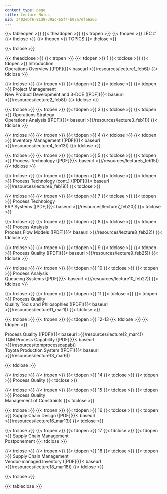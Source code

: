 ```yaml
---
content_type: page
title: Lecture Notes
uid: 3402ebf6-81d9-39ac-65f4-b07a7efa6a66
---
```


{{< tableopen >}}
{{< theadopen >}}
{{< tropen >}}
{{< thopen >}}
LEC #
{{< thclose >}}
{{< thopen >}}
TOPICS
{{< thclose >}}

{{< trclose >}}

{{< theadclose >}}
{{< tropen >}}
{{< tdopen >}}
1
{{< tdclose >}}
{{< tdopen >}}
Introduction  
Operations Overview ([PDF]({{< baseurl >}}/resources/lecture1_feb6))
{{< tdclose >}}

{{< trclose >}}
{{< tropen >}}
{{< tdopen >}}
2
{{< tdclose >}}
{{< tdopen >}}
Project Management  
New Product Development and 3-DCE ([PDF]({{< baseurl >}}/resources/lecture2_feb8))
{{< tdclose >}}

{{< trclose >}}
{{< tropen >}}
{{< tdopen >}}
3
{{< tdclose >}}
{{< tdopen >}}
Operations Strategy  
Operations Analysis ([PDF]({{< baseurl >}}/resources/lecture3_feb11))
{{< tdclose >}}

{{< trclose >}}
{{< tropen >}}
{{< tdopen >}}
4
{{< tdclose >}}
{{< tdopen >}}
Inventory Management ([PDF]({{< baseurl >}}/resources/lecture4_feb13))
{{< tdclose >}}

{{< trclose >}}
{{< tropen >}}
{{< tdopen >}}
5
{{< tdclose >}}
{{< tdopen >}}
Process Technology ([PDF]({{< baseurl >}}/resources/lecture5_feb15))
{{< tdclose >}}

{{< trclose >}}
{{< tropen >}}
{{< tdopen >}}
6
{{< tdclose >}}
{{< tdopen >}}
Process Technology (cont.) ([PDF]({{< baseurl >}}/resources/lecture6_feb19))
{{< tdclose >}}

{{< trclose >}}
{{< tropen >}}
{{< tdopen >}}
7
{{< tdclose >}}
{{< tdopen >}}
Process Technology  
ERP Systems ([PDF]({{< baseurl >}}/resources/lecture7_feb20))
{{< tdclose >}}

{{< trclose >}}
{{< tropen >}}
{{< tdopen >}}
8
{{< tdclose >}}
{{< tdopen >}}
Process Analysis  
Process Flow Models ([PDF]({{< baseurl >}}/resources/lecture8_feb22))
{{< tdclose >}}

{{< trclose >}}
{{< tropen >}}
{{< tdopen >}}
9
{{< tdclose >}}
{{< tdopen >}}
Process Quality ([PDF]({{< baseurl >}}/resources/lecture9_feb25))
{{< tdclose >}}

{{< trclose >}}
{{< tropen >}}
{{< tdopen >}}
10
{{< tdclose >}}
{{< tdopen >}}
Process Analysis  
Queueing Systems ([PDF]({{< baseurl >}}/resources/lecture10_feb27))
{{< tdclose >}}

{{< trclose >}}
{{< tropen >}}
{{< tdopen >}}
11
{{< tdclose >}}
{{< tdopen >}}
Process Quality  
Quality Tools and Philosophies ([PDF]({{< baseurl >}}/resources/lecture11_mar1))
{{< tdclose >}}

{{< trclose >}}
{{< tropen >}}
{{< tdopen >}}
12-13
{{< tdclose >}}
{{< tdopen >}}


Process Quality ([PDF]({{< baseurl >}}/resources/lecture12_mar4))  
TQM Process Capability ([PDF]({{< baseurl >}}/resources/tqmprocesscapab))  
Toyota Production System ([PDF]({{< baseurl >}}/resources/lecture13_mar6))


{{< tdclose >}}

{{< trclose >}}
{{< tropen >}}
{{< tdopen >}}
14
{{< tdclose >}}
{{< tdopen >}}
Process Quality
{{< tdclose >}}

{{< trclose >}}
{{< tropen >}}
{{< tdopen >}}
15
{{< tdclose >}}
{{< tdopen >}}
Process Quality  
Management of Constraints
{{< tdclose >}}

{{< trclose >}}
{{< tropen >}}
{{< tdopen >}}
16
{{< tdclose >}}
{{< tdopen >}}
Supply Chain Design ([PDF]({{< baseurl >}}/resources/lecture16_mar13))
{{< tdclose >}}

{{< trclose >}}
{{< tropen >}}
{{< tdopen >}}
17
{{< tdclose >}}
{{< tdopen >}}
Supply Chain Management  
Postponement
{{< tdclose >}}

{{< trclose >}}
{{< tropen >}}
{{< tdopen >}}
18
{{< tdclose >}}
{{< tdopen >}}
Supply Chain Management  
Vendor-managed Inventory ([PDF]({{< baseurl >}}/resources/lecture18_mar18))
{{< tdclose >}}

{{< trclose >}}

{{< tableclose >}}